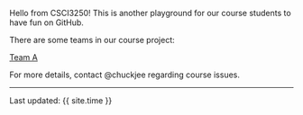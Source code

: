Hello from CSCI3250! This is another playground for our course students to have fun on GitHub.

There are some teams in our course project:

[Team A](https://csci3250-2019.github.io/project-team-a/ 'Team-A')

For more details, contact @chuckjee regarding course issues.

---
Last updated: {{ site.time }}
